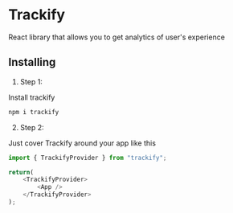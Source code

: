 # Trackify
React library that allows you to get analytics of user's experience

## Installing

1. Step 1:

Install trackify
```bash
npm i trackify
```

2. Step 2:

Just cover Trackify around your app like this
```ts
import { TrackifyProvider } from "trackify";

return(
    <TrackifyProvider>
        <App />
    </TrackifyProvider>
);
```


